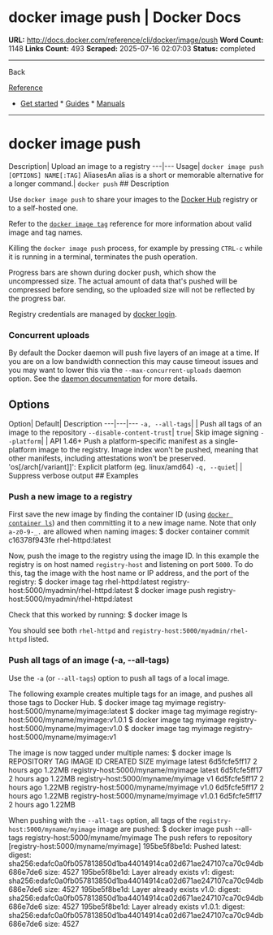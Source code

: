 # docker image push | Docker Docs

**URL:** http://docs.docker.com/reference/cli/docker/image/push
**Word Count:** 1148
**Links Count:** 493
**Scraped:** 2025-07-16 02:07:03
**Status:** completed

---

Back

[Reference](https://docs.docker.com/reference/)

  * [Get started](http://docs.docker.com/get-started/)   * [Guides](http://docs.docker.com/guides/)   * [Manuals](http://docs.docker.com/manuals/)

* * *

# docker image push

Description| Upload an image to a registry   ---|---   Usage| `docker image push [OPTIONS] NAME[:TAG]`   AliasesAn alias is a short or memorable alternative for a longer command.| `docker push`      ## Description

Use `docker image push` to share your images to the [Docker Hub](https://hub.docker.com) registry or to a self-hosted one.

Refer to the [`docker image tag`](http://docs.docker.com/reference/cli/docker/image/tag/) reference for more information about valid image and tag names.

Killing the `docker image push` process, for example by pressing `CTRL-c` while it is running in a terminal, terminates the push operation.

Progress bars are shown during docker push, which show the uncompressed size. The actual amount of data that's pushed will be compressed before sending, so the uploaded size will not be reflected by the progress bar.

Registry credentials are managed by [docker login](http://docs.docker.com/reference/cli/docker/login/).

### Concurrent uploads

By default the Docker daemon will push five layers of an image at a time. If you are on a low bandwidth connection this may cause timeout issues and you may want to lower this via the `--max-concurrent-uploads` daemon option. See the [daemon documentation](http://docs.docker.com/reference/cli/dockerd/) for more details.

## Options

Option| Default| Description   ---|---|---   `-a, --all-tags`| | Push all tags of an image to the repository   `--disable-content-trust`| `true`| Skip image signing   `--platform`| | API 1.46+ Push a platform-specific manifest as a single-platform image to the registry.   Image index won't be pushed, meaning that other manifests, including attestations won't be preserved.   'os\[/arch\[/variant\]\]': Explicit platform \(eg. linux/amd64\)   `-q, --quiet`| | Suppress verbose output      ## Examples

### Push a new image to a registry

First save the new image by finding the container ID \(using [`docker container ls`](http://docs.docker.com/reference/cli/docker/container/ls/)\) and then committing it to a new image name. Note that only `a-z0-9-_.` are allowed when naming images:               $ docker container commit c16378f943fe rhel-httpd:latest     

Now, push the image to the registry using the image ID. In this example the registry is on host named `registry-host` and listening on port `5000`. To do this, tag the image with the host name or IP address, and the port of the registry:               $ docker image tag rhel-httpd:latest registry-host:5000/myadmin/rhel-httpd:latest          $ docker image push registry-host:5000/myadmin/rhel-httpd:latest     

Check that this worked by running:               $ docker image ls     

You should see both `rhel-httpd` and `registry-host:5000/myadmin/rhel-httpd` listed.

### Push all tags of an image \(-a, --all-tags\)

Use the `-a` \(or `--all-tags`\) option to push all tags of a local image.

The following example creates multiple tags for an image, and pushes all those tags to Docker Hub.               $ docker image tag myimage registry-host:5000/myname/myimage:latest     $ docker image tag myimage registry-host:5000/myname/myimage:v1.0.1     $ docker image tag myimage registry-host:5000/myname/myimage:v1.0     $ docker image tag myimage registry-host:5000/myname/myimage:v1     

The image is now tagged under multiple names:               $ docker image ls          REPOSITORY                          TAG        IMAGE ID       CREATED      SIZE     myimage                             latest     6d5fcfe5ff17   2 hours ago  1.22MB     registry-host:5000/myname/myimage   latest     6d5fcfe5ff17   2 hours ago  1.22MB     registry-host:5000/myname/myimage   v1         6d5fcfe5ff17   2 hours ago  1.22MB     registry-host:5000/myname/myimage   v1.0       6d5fcfe5ff17   2 hours ago  1.22MB     registry-host:5000/myname/myimage   v1.0.1     6d5fcfe5ff17   2 hours ago  1.22MB     

When pushing with the `--all-tags` option, all tags of the `registry-host:5000/myname/myimage` image are pushed:               $ docker image push --all-tags registry-host:5000/myname/myimage          The push refers to repository [registry-host:5000/myname/myimage]     195be5f8be1d: Pushed     latest: digest: sha256:edafc0a0fb057813850d1ba44014914ca02d671ae247107ca70c94db686e7de6 size: 4527     195be5f8be1d: Layer already exists     v1: digest: sha256:edafc0a0fb057813850d1ba44014914ca02d671ae247107ca70c94db686e7de6 size: 4527     195be5f8be1d: Layer already exists     v1.0: digest: sha256:edafc0a0fb057813850d1ba44014914ca02d671ae247107ca70c94db686e7de6 size: 4527     195be5f8be1d: Layer already exists     v1.0.1: digest: sha256:edafc0a0fb057813850d1ba44014914ca02d671ae247107ca70c94db686e7de6 size: 4527